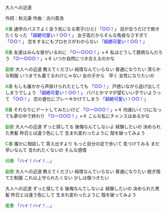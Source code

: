 大人への近道

作詞：秋元康
作曲：古川貴浩

<font color=green>A番</font>
通学のバスでよく会う気になる男子(ひと) <font color=blue>「○○！」</font> 
目が合うだけで俯きたくなった <font color=blue>「超絶可愛い！○○！」</font> 
女子高だからそんな免疫なさすぎて <font color=blue>「○○！」</font> 
恋をするにもプロセスがわからない <font color=blue>「超絶可愛い！○○！」</font> 

<font color=green>B番</font>
友達はみんな彼がいるのに <font color=blue>「○ー○○○！」</font>×４
私はどうして臆病なんだろう <font color=blue>「○ー○○○！」</font>×４
いつか自然につき合えるのかな

<font color=green>副歌</font>
大人への近道
教えてください
純情なんていらない
普通になりたい
清らかな制服
いつまでも着てるわけじゃない
女の子から　早く
女性になりたいの

<font color=green>A番</font>
もしも誰かから声掛けられたとしても <font color=blue>「○○！」</font> 
戸惑いながら逃げ出してしまうでしょう <font color=blue>「超絶可愛い！○○！」</font> 
パパとかママが望むいい子でいようって <font color=blue>「○○！」</font> 
恋の進化にブレーキかけてしまう <font color=blue>「超絶可愛い！○○！」</font> 

<font color=green>B番</font>
それなりにデートしてみたいけど <font color=blue>「○ー○○○！」</font>×４
何歳(いくつ)になっても夢の中で終わり <font color=blue>「○ー○○○！」</font>×４
こんな私にチャンスはあるかな

<font color=green>副歌</font>
大人への近道
ずっと探してる
後悔なんてしないよ
経験したいの
決められた黒髪
昨日とは違う色にして
生まれ変わったように
殻を破ってみよう

<font color=green>C番</font>
誰かに相談して
答え出すより
もっと自分の足で歩いて
見つけてみる
まだ早いなんて
言われたくないの
そんな感情

<font color=green>间奏</font>
<font color=blue>「ハイ！ハイ！…」</font>

<font color=green>副歌</font>
大人への近道
教えてください
純情なんていらない
普通になりたい
脱ぎ捨てた制服
これ以上守られたくない
少しは傷つきたい

大人への近道
ずっと探してる
後悔なんてしないよ
経験したいの
決められた黒髪
昨日とは違う色にして
生まれ変わったように
殻を破ってみよう

<font color=green>尾奏</font>
<font color=blue>「ハイ！ハイ！…」</font> 
